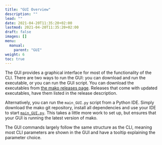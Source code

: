 ```yaml
---
title: "GUI Overview"
description: ""
lead: ""
date: 2021-04-20T11:35:20+02:00
lastmod: 2021-04-20T11:35:20+02:00
draft: false
images: []
menu: 
  manual:
    parent: "GUI"
weight: 6
toc: true
---
```


The GUI provides a graphical interface for most of the functionality of the CLI. 
There are two ways to run the GUI: you can download and run the executable, or you can run the GUI script. 
You can download the executables from <a href="https://github.com/ramellose/mako/releases">the mako releases page</a>. Releases that come with updated executables, have them listed in the release description. 

Alternatively, you can run the <code>main_GUI.py</code> script from a Python IDE. Simply download the mako git repository, install all dependencies and use your IDE to start <a href="https://github.com/ramellose/mako/tree/master/mako"><code>main_GUI.py</code></a>. This takes a little more work to set up, but ensures that your GUI is running the latest version of mako. 

The GUI commands largely follow the same structure as the CLI, meaning most CLI parameters are shown in the GUI and have a tooltip explaining the parameter choice.

